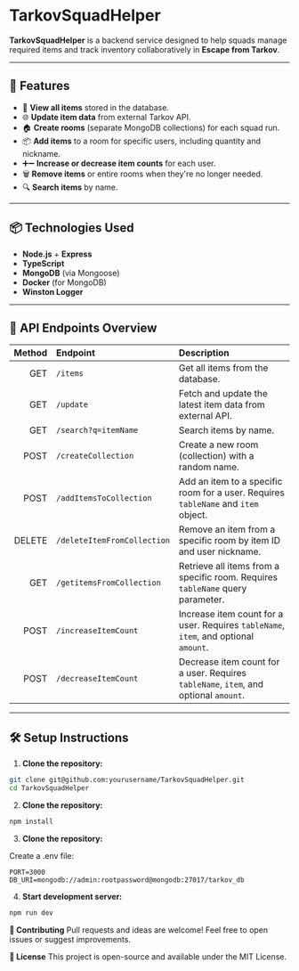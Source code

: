 # TarkovSquadHelper

**TarkovSquadHelper** is a backend service designed to help squads manage required items and track inventory collaboratively in **Escape from Tarkov**.

---

## 🚀 Features

- 🔎 **View all items** stored in the database.
- 🌐 **Update item data** from external Tarkov API.
- 🏠 **Create rooms** (separate MongoDB collections) for each squad run.
- 📦 **Add items** to a room for specific users, including quantity and nickname.
- ➕➖ **Increase or decrease item counts** for each user.
- 🗑️ **Remove items** or entire rooms when they're no longer needed.
- 🔍 **Search items** by name.

---

## 📦 Technologies Used

- **Node.js** + **Express**
- **TypeScript**
- **MongoDB** (via Mongoose)
- **Docker** (for MongoDB)
- **Winston Logger**

---

## 📄 API Endpoints Overview

| Method | Endpoint                    | Description                                                                                     |
|-------:|:----------------------------|:-----------------------------------------------------------------------------------------------|
| GET    | `/items`                    | Get all items from the database.                                                                |
| GET    | `/update`                   | Fetch and update the latest item data from external API.                                        |
| GET    | `/search?q=itemName`        | Search items by name.                                                                          |
| POST   | `/createCollection`         | Create a new room (collection) with a random name.                                              |
| POST   | `/addItemsToCollection`     | Add an item to a specific room for a user. Requires `tableName` and `item` object.              |
| DELETE | `/deleteItemFromCollection` | Remove an item from a specific room by item ID and user nickname.                               |
| GET    | `/getitemsFromCollection`   | Retrieve all items from a specific room. Requires `tableName` query parameter.                  |
| POST   | `/increaseItemCount`        | Increase item count for a user. Requires `tableName`, `item`, and optional `amount`.            |
| POST   | `/decreaseItemCount`        | Decrease item count for a user. Requires `tableName`, `item`, and optional `amount`.            |

---

## 🛠️ Setup Instructions

1. **Clone the repository:**

```bash
git clone git@github.com:yourusername/TarkovSquadHelper.git
cd TarkovSquadHelper
```

2. **Clone the repository:**
```bash
npm install
```

3. **Clone the repository:**

Create a .env file:
```text
PORT=3000
DB_URI=mongodb://admin:rootpassword@mongodb:27017/tarkov_db
```
4. **Start development server:**
```bash
npm run dev
```
**🤝 Contributing**
Pull requests and ideas are welcome!
Feel free to open issues or suggest improvements.

**📄 License**
This project is open-source and available under the MIT License.